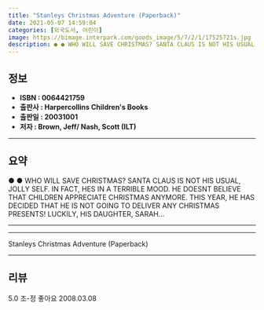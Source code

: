 ```yaml
---
title: "Stanleys Christmas Adventure (Paperback)"
date: 2021-05-07 14:59:04
categories: [외국도서, 어린이]
image: https://bimage.interpark.com/goods_image/5/7/2/1/17525721s.jpg
description: ● ● WHO WILL SAVE CHRISTMAS? SANTA CLAUS IS NOT HIS USUAL, JOLLY SELF. IN FACT, HES IN A TERRIBLE MOOD. HE DOESNT BELIEVE THAT CHILDREN APPRECIATE CHRISTMAS A
---
```


## **정보**

- **ISBN : 0064421759**
- **출판사 : Harpercollins Children's Books**
- **출판일 : 20031001**
- **저자 : Brown, Jeff/ Nash, Scott (ILT)**

------



## **요약**

●  ●  WHO WILL SAVE CHRISTMAS? SANTA CLAUS IS NOT HIS USUAL, JOLLY SELF. IN FACT, HES IN A TERRIBLE MOOD. HE DOESNT BELIEVE THAT CHILDREN APPRECIATE CHRISTMAS ANYMORE. THIS YEAR, HE HAS DECIDED THAT HE IS NOT GOING TO DELIVER ANY CHRISTMAS PRESENTS! LUCKILY, HIS DAUGHTER, SARAH... 

------



------


Stanleys Christmas Adventure (Paperback) 

------


## **리뷰** 

5.0 조-정 좋아요 2008.03.08 <br/>